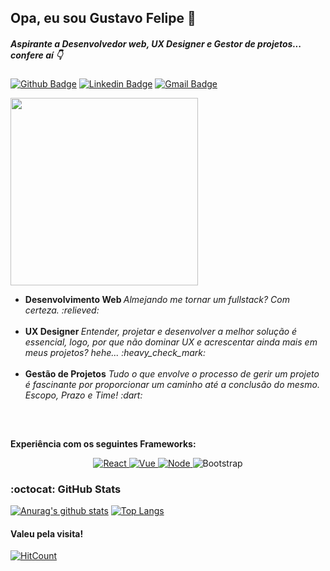 ## Opa, eu sou  Gustavo Felipe 👋
  ##### Aspirante a Desenvolvedor web, UX Designer e Gestor de projetos... confere aí :point_down:
  [![Github Badge](https://img.shields.io/badge/-Github-000?style=flat-square&logo=Github&logoColor=white&link=https://github.com/gustavofbc)](https://github.com/gustavofbc) 
  [![Linkedin Badge](https://img.shields.io/badge/-LinkedIn-blue?style=flat-square&logo=Linkedin&logoColor=white&link=https://www.linkedin.com/in/gustavo-felipe-batista-carneiro-9342171a8/)](https://www.linkedin.com/in/gustavo-felipe-batista-carneiro-9342171a8/) 
  [![Gmail Badge](https://img.shields.io/badge/-Gmail-c14438?style=flat-square&logo=Gmail&logoColor=white&link=mailto:gustavo.felipebc@gmail.com)](mailto:gustavo.felipebc@gmail.com)
  
  <img  width="300" src="https://miro.medium.com/max/680/1*VON9gHTrzeHZbHfXsqfzEA.gif" />
  <ul>
    <li> 
      <b>Desenvolvimento Web </b> <i> Almejando me tornar um fullstack? Com certeza. :relieved:</i>
  </li>
  
<br />
    <li> <b>UX Designer </b> <i>Entender, projetar e desenvolver a melhor solução é essencial, logo, por que não dominar UX e acrescentar ainda mais em meus projetos?      hehe... :heavy_check_mark: </i> 
    </li>
<br />
    <li>
      <b>Gestão de Projetos</b> <i>Tudo o que envolve o processo de gerir um projeto é fascinante por proporcionar um caminho até a conclusão do mesmo. Escopo, Prazo e Time! :dart:</i>
    </li>
  </ul>
<br />

##
<b>Experiência com os seguintes Frameworks:</b>
<p align="center">
  <a href="https://github.com/gustavofbc">
    <img 
       src ="https://github.com/gustavofbc/ColoredBadges/blob/master/svg/dev/frameworks/react.svg"        alt ="React" style ="vertical-align: top; margem: 6px 4px">
  </a>
  <a href="https://github.com/gustavofbc">
    <img 
       src ="https://github.com/gustavofbc/ColoredBadges/blob/master/svg/dev/frameworks/vue.svg"          alt ="Vue" style ="vertical-align: top; margem: 6px 4px">
  </a>
    <a href="https://github.com/gustavofbc">
    <img 
       src ="https://github.com/gustavofbc/ColoredBadges/blob/master/svg/dev/frameworks/nodejs_larger.svg"          alt ="Node" style ="vertical-align: top; margem: 6px 4px">
  </a
  <a href="https://github.com/gustavofbc">
    <img 
       src ="https://github.com/gustavofbc/ColoredBadges/blob/master/svg/dev/frameworks/bootstrap.svg"          alt ="Bootstrap" style ="vertical-align: top; margem: 6px 4px">
  </a
</p>


### :octocat: GitHub Stats 
[![Anurag's github stats](https://github-readme-stats.vercel.app/api?username=gustavofbc)](https://github.com/anuraghazra/github-readme-stats)  [![Top Langs](https://github-readme-stats.vercel.app/api/top-langs/?username=gustavofbc&layout=compact)](https://github.com/anuraghazra/github-readme-stats)

#### Valeu pela visita!
[![HitCount](http://hits.dwyl.com/gustavofbc/https://githubcom/gustavofbc/gustavofbc.svg)](http://hits.dwyl.com/gustavofbc/https://githubcom/gustavofbc/gustavofbc)
